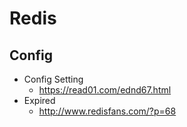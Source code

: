 # Redis #

## Config ##

* Config Setting
  * https://read01.com/ednd67.html
* Expired
  * http://www.redisfans.com/?p=68
